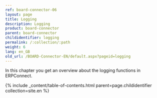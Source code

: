 ```yaml
---
ref: board-connector-06
layout: page
title: Logging
description: Logging
product: board-connector
parent: board-connector
childidentifier: logging
permalink: /:collection/:path
weight: 6
lang: en_GB
old_url: /BOARD-Connector-EN/default.aspx?pageid=logging
---
```


In this chapter you get an overview about the logging functions in ERPConnect.

{% include _content/table-of-contents.html parent=page.childidentifier collection=site.en %}